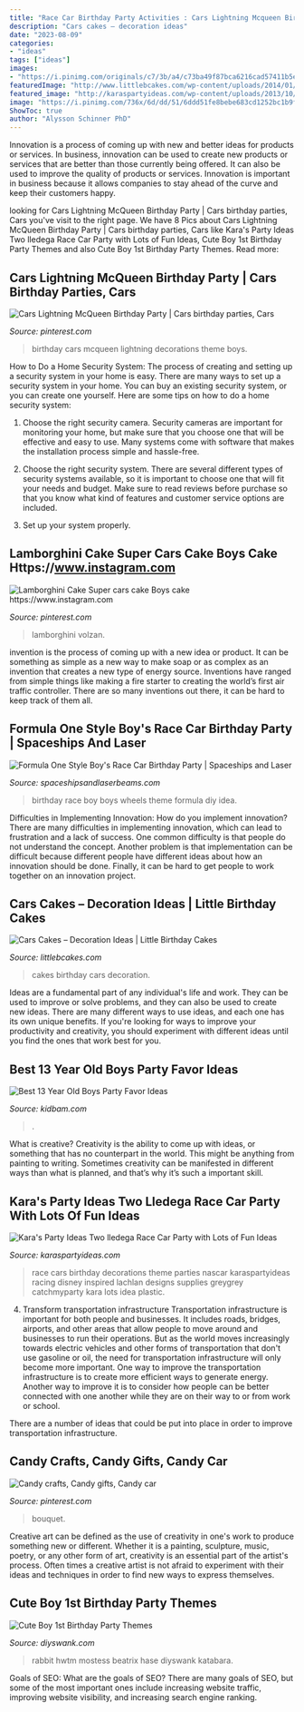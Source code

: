 ```yaml
---
title: "Race Car Birthday Party Activities : Cars Lightning Mcqueen Birthday Party"
description: "Cars cakes – decoration ideas"
date: "2023-08-09"
categories:
- "ideas"
tags: ["ideas"]
images:
- "https://i.pinimg.com/originals/c7/3b/a4/c73ba49f87bca6216cad57411b5e0ace.png"
featuredImage: "http://www.littlebcakes.com/wp-content/uploads/2014/01/Cars-Birthday-Cakes-685x1024.jpg"
featured_image: "http://karaspartyideas.com/wp-content/uploads/2013/10/two-lledega-26.jpg"
image: "https://i.pinimg.com/736x/6d/dd/51/6ddd51fe8bebe683cd1252bc1b9fa9c1--candy-car-party-crafts.jpg"
ShowToc: true
author: "Alysson Schinner PhD"
---
```



Innovation is a process of coming up with new and better ideas for products or services. In business, innovation can be used to create new products or services that are better than those currently being offered. It can also be used to improve the quality of products or services. Innovation is important in business because it allows companies to stay ahead of the curve and keep their customers happy.

	

		
looking for Cars Lightning McQueen Birthday Party | Cars birthday parties, Cars you've visit to the right page. We have 8 Pics about Cars Lightning McQueen Birthday Party | Cars birthday parties, Cars like Kara&#039;s Party Ideas Two lledega Race Car Party with Lots of Fun Ideas, Cute Boy 1st Birthday Party Themes and also Cute Boy 1st Birthday Party Themes. Read more:
		
    
## Cars Lightning McQueen Birthday Party | Cars Birthday Parties, Cars

<img loading=lazy src="https://i.pinimg.com/originals/c3/81/d3/c381d33898ec6430e4ef1de442c4e11d.jpg" onerror="this.onerror=null;this.src='https://tse3.mm.bing.net/th?id=OIP._JcyAOtwqEJFJzOwetV81AHaNK&amp;pid=15.1';" alt="Cars Lightning McQueen Birthday Party | Cars birthday parties, Cars">

_Source: pinterest.com_

>birthday cars mcqueen lightning decorations theme boys. 

	

How to Do a Home Security System: The process of creating and setting up a security system in your home is easy.
There are many ways to set up a security system in your home. You can buy an existing security system, or you can create one yourself. Here are some tips on how to do a home security system:
1. Choose the right security camera. Security cameras are important for monitoring your home, but make sure that you choose one that will be effective and easy to use. Many systems come with software that makes the installation process simple and hassle-free.

2. Choose the right security system. There are several different types of security systems available, so it is important to choose one that will fit your needs and budget. Make sure to read reviews before purchase so that you know what kind of features and customer service options are included.

3. Set up your system properly.

    
## Lamborghini Cake Super Cars Cake Boys Cake Https://www.instagram.com

<img loading=lazy src="https://i.pinimg.com/originals/c7/3b/a4/c73ba49f87bca6216cad57411b5e0ace.png" onerror="this.onerror=null;this.src='https://tse1.mm.bing.net/th?id=OIP.C0JmVoLgW8OBQiwbA_SrnwHaJ4&amp;pid=15.1';" alt="Lamborghini Cake Super cars cake Boys cake https://www.instagram.com">

_Source: pinterest.com_

>lamborghini volzan. 

	

invention is the process of coming up with a new idea or product. It can be something as simple as a new way to make soap or as complex as an invention that creates a new type of energy source. Inventions have ranged from simple things like making a fire starter to creating the world’s first air traffic controller. There are so many inventions out there, it can be hard to keep track of them all.

    
## Formula One Style Boy&#039;s Race Car Birthday Party | Spaceships And Laser

<img loading=lazy src="https://spaceshipsandlaserbeams.com/wp-content/uploads/2015/09/vintage-race-car-birthday-party-ideas-for-boys.jpg" onerror="this.onerror=null;this.src='https://tse4.mm.bing.net/th?id=OIP.QmgHrC5nvWrzChq7JrxTVgHaLH&amp;pid=15.1';" alt="Formula One Style Boy&#039;s Race Car Birthday Party | Spaceships and Laser">

_Source: spaceshipsandlaserbeams.com_

>birthday race boy boys wheels theme formula diy idea. 

	

Difficulties in Implementing Innovation: How do you implement innovation?
There are many difficulties in implementing innovation, which can lead to frustration and a lack of success. One common difficulty is that people do not understand the concept. Another problem is that implementation can be difficult because different people have different ideas about how an innovation should be done. Finally, it can be hard to get people to work together on an innovation project.

    
## Cars Cakes – Decoration Ideas | Little Birthday Cakes

<img loading=lazy src="http://www.littlebcakes.com/wp-content/uploads/2014/01/Cars-Birthday-Cakes-685x1024.jpg" onerror="this.onerror=null;this.src='https://tse3.mm.bing.net/th?id=OIP.IacECaDnvIg0Qy4odNWu0QHaLE&amp;pid=15.1';" alt="Cars Cakes – Decoration Ideas | Little Birthday Cakes">

_Source: littlebcakes.com_

>cakes birthday cars decoration. 

	

Ideas are a fundamental part of any individual's life and work. They can be used to improve or solve problems, and they can also be used to create new ideas. There are many different ways to use ideas, and each one has its own unique benefits. If you're looking for ways to improve your productivity and creativity, you should experiment with different ideas until you find the ones that work best for you.

    
## Best 13 Year Old Boys Party Favor Ideas

<img loading=lazy src="https://www.kidbam.com/wp-content/uploads/2021/06/best-13-year-old-boys-party-favor-ideas.jpg" onerror="this.onerror=null;this.src='https://tse4.mm.bing.net/th?id=OIP.nTICwYMlrLvRqtwoxn-22gHaLH&amp;pid=15.1';" alt="Best 13 Year Old Boys Party Favor Ideas">

_Source: kidbam.com_

>. 

	

What is creative?
Creativity is the ability to come up with ideas, or something that has no counterpart in the world. This might be anything from painting to writing. Sometimes creativity can be manifested in different ways than what is planned, and that’s why it’s such a important skill.

    
## Kara&#039;s Party Ideas Two Lledega Race Car Party With Lots Of Fun Ideas

<img loading=lazy src="http://karaspartyideas.com/wp-content/uploads/2013/10/two-lledega-26.jpg" onerror="this.onerror=null;this.src='https://tse4.mm.bing.net/th?id=OIP.vWM0AJk7xrsoElNilXng3gHaLG&amp;pid=15.1';" alt="Kara&#039;s Party Ideas Two lledega Race Car Party with Lots of Fun Ideas">

_Source: karaspartyideas.com_

>race cars birthday decorations theme parties nascar karaspartyideas racing disney inspired lachlan designs supplies greygrey catchmyparty kara lots idea plastic. 

	

4) Transform transportation infrastructure
Transportation infrastructure is important for both people and businesses. It includes roads, bridges, airports, and other areas that allow people to move around and businesses to run their operations. But as the world moves increasingly towards electric vehicles and other forms of transportation that don't use gasoline or oil, the need for transportation infrastructure will only become more important. 
One way to improve the transportation infrastructure is to create more efficient ways to generate energy. Another way to improve it is to consider how people can be better connected with one another while they are on their way to or from work or school. 

There are a number of ideas that could be put into place in order to improve transportation infrastructure.

    
## Candy Crafts, Candy Gifts, Candy Car

<img loading=lazy src="https://i.pinimg.com/736x/6d/dd/51/6ddd51fe8bebe683cd1252bc1b9fa9c1--candy-car-party-crafts.jpg" onerror="this.onerror=null;this.src='https://tse1.mm.bing.net/th?id=OIP.0_IcIbzVO4a5ByHeZCdKNAHaJ6&amp;pid=15.1';" alt="Candy crafts, Candy gifts, Candy car">

_Source: pinterest.com_

>bouquet. 

	

Creative art can be defined as the use of creativity in one's work to produce something new or different. Whether it is a painting, sculpture, music, poetry, or any other form of art, creativity is an essential part of the artist's process. Often times a creative artist is not afraid to experiment with their ideas and techniques in order to find new ways to express themselves.

    
## Cute Boy 1st Birthday Party Themes

<img loading=lazy src="https://www.diyswank.com/wp-content/uploads/2014/01/peter-rabbit-party-ideas.jpg" onerror="this.onerror=null;this.src='https://tse2.mm.bing.net/th?id=OIP.b4xKrG_ll39l5L-IGG8XDQHaKl&amp;pid=15.1';" alt="Cute Boy 1st Birthday Party Themes">

_Source: diyswank.com_

>rabbit hwtm mostess beatrix hase diyswank katabara. 

	

Goals of SEO: What are the goals of SEO?
There are many goals of SEO, but some of the most important ones include increasing website traffic, improving website visibility, and increasing search engine ranking.

